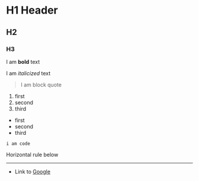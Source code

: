# H1 Header

## H2

### H3

I am **bold** text

I am _italicized_ text

> I am block quote

1. first
2. second
3. third

- first
- second
- third

`i am code`

Horizontal rule below

---

- Link to [Google](http://www.google.com)
